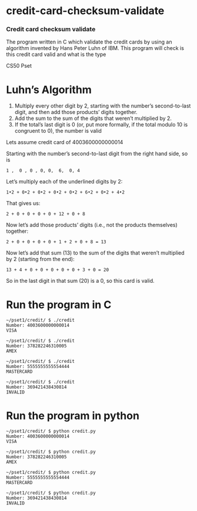 # credit-card-checksum-validate

### Credit card checksum validate

The program written in C which validate the credit cards by using  an algorithm invented by Hans Peter Luhn of IBM. This program will check is this credit card valid and what is the type

CS50 Pset

# Luhn’s Algorithm

1) Multiply every other digit by 2, starting with the number’s second-to-last digit, and then add those products’ digits together.
2) Add the sum to the sum of the digits that weren’t multiplied by 2.
3) If the total’s last digit is 0 (or, put more formally, if the total modulo 10 is congruent to 0), the number is valid

Lets assume credit card of 4003600000000014

Starting with the number’s second-to-last digit from the right hand side, so is 
```
1 ,  0 , 0 , 0, 0,  6,  0, 4
```

Let’s multiply each of the underlined digits by 2:
```
1•2 + 0•2 + 0•2 + 0•2 + 0•2 + 6•2 + 0•2 + 4•2
```
That gives us:
```
2 + 0 + 0 + 0 + 0 + 12 + 0 + 8
```
Now let’s add those products’ digits (i.e., not the products themselves) together:
```
2 + 0 + 0 + 0 + 0 + 1 + 2 + 0 + 8 = 13
```
Now let’s add that sum (13) to the sum of the digits that weren’t multiplied by 2 (starting from the end):
```
13 + 4 + 0 + 0 + 0 + 0 + 0 + 3 + 0 = 20
```
So in the last digit in that sum (20) is a 0, so this card is valid.

# Run the program in C
```
~/pset1/credit/ $ ./credit
Number: 4003600000000014
VISA

~/pset1/credit/ $ ./credit
Number: 378282246310005
AMEX

~/pset1/credit/ $ ./credit
Number: 5555555555554444
MASTERCARD

~/pset1/credit/ $ ./credit
Number: 369421438430814
INVALID
```

# Run the program in python
```
~/pset1/credit/ $ python credit.py
Number: 4003600000000014
VISA

~/pset1/credit/ $ python credit.py
Number: 378282246310005
AMEX

~/pset1/credit/ $ python credit.py
Number: 5555555555554444
MASTERCARD

~/pset1/credit/ $ python credit.py
Number: 369421438430814
INVALID
```
